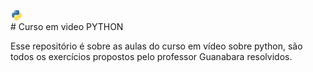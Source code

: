 <div style="display: inline_block"><br>
  <img align="center" alt="Rafa-Python" height="20" width="20" src="https://raw.githubusercontent.com/devicons/devicon/master/icons/python/python-original.svg"> </div> # Curso em video PYTHON
  
Esse repositório é sobre as aulas do curso em vídeo sobre python, são todos os exercícios propostos pelo professor Guanabara resolvidos. 


